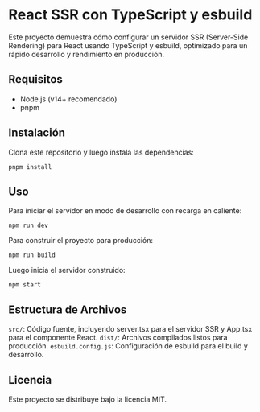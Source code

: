 # React SSR con TypeScript y esbuild

Este proyecto demuestra cómo configurar un servidor SSR (Server-Side Rendering) para React usando TypeScript y esbuild, optimizado para un rápido desarrollo y rendimiento en producción.

## Requisitos

- Node.js (v14+ recomendado)
- pnpm

## Instalación

Clona este repositorio y luego instala las dependencias:

```
pnpm install
```

## Uso

Para iniciar el servidor en modo de desarrollo con recarga en caliente:

```
npm run dev
```

Para construir el proyecto para producción:

```
npm run build
```

Luego inicia el servidor construido:

```
npm start
```

## Estructura de Archivos
`src/`: Código fuente, incluyendo server.tsx para el servidor SSR y App.tsx para el componente React.
`dist/`: Archivos compilados listos para producción.
`esbuild.config.js`: Configuración de esbuild para el build y desarrollo.

## Licencia
Este proyecto se distribuye bajo la licencia MIT.



